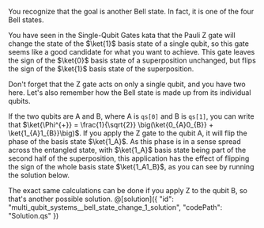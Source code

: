 You recognize that the goal is another Bell state. In fact, it is one of the four Bell states.

You have seen in the Single-Qubit Gates kata that the Pauli Z gate will change the state of the $\ket{1}$ basis state of a single qubit, so this gate seems like a good candidate for what you want to achieve. This gate leaves the sign of the $\ket{0}$ basis state of a superposition unchanged, but flips the sign of the $\ket{1}$ basis state of the superposition.

Don't forget that the Z gate acts on only a single qubit, and you have two here.
Let's also remember how the Bell state is made up from its individual qubits.

If the two qubits are A and B, where A is `qs[0]` and B is `qs[1]`, you can write that
$\ket{\Phi^{+}} = \frac{1}{\sqrt{2}} \big(\ket{0_{A}0_{B}} + \ket{1_{A}1_{B}}\big)$.
If you apply the Z gate to the qubit A, it will flip the phase of the basis state $\ket{1_A}$. As this phase is in a sense spread across the entangled state, with $\ket{1_A}$ basis state being part of the second half of the superposition, this application has the effect of flipping the sign of the whole basis state $\ket{1_A1_B}$, as you can see by running the solution below.

The exact same calculations can be done if you apply Z to the qubit B, so that's another possible solution.
@[solution]({
"id": "multi_qubit_systems__bell_state_change_1_solution",
"codePath": "Solution.qs"
})

